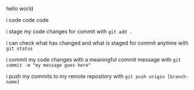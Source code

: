 hello world

i code code code

i stage my code changes for commit with `git add .`

i can check what has changed and what is staged for commit anytime with `git status`

i commit my code changes with a meaningful commit message with `git commit -m "my message goes here"`

i push my commits to my remote repository with `git push origin [branch-name]`
